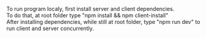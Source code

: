 To run program localy, first install server and client dependencies. <br />
To do that, at root folder type "npm install && npm client-install" <br />
After installing dependencies, while still at root folder, type "npm run dev" to run client and server concurrently.
